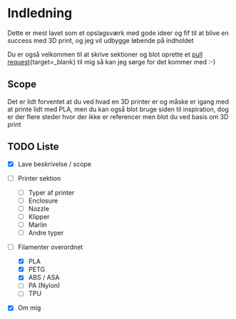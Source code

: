 # Indledning

Dette er mest lavet som et opslagsværk med gode ideer og fif til at blive en success med 3D print, og jeg vil udbygge løbende på indholdet

Du er også velkommen til at skrive sektioner og blot oprette et [pull request](https://docs.github.com/en/pull-requests/collaborating-with-pull-requests/proposing-changes-to-your-work-with-pull-requests/about-pull-requests){target=_blank} til mig så kan jeg sørge for det kommer med :-)

## Scope

Det er lidt forventet at du ved hvad en 3D printer er og måske er igang med at printe lidt med PLA, men du kan også blot bruge siden til inspiration, dog er der flere steder hvor der ikke er referencer men blot du ved basis om 3D print

## TODO Liste

- [x] Lave beskrivelse / scope
- [ ] Printer sektion
    - [ ] Typer af printer
    - [ ] Enclosure
    - [ ] Nozzle
    - [ ] Klipper
    - [ ] Marlin
    - [ ] Andre typer
- [ ] Filamenter overordnet
    - [x] PLA
    - [x] PETG
    - [x] ABS / ASA
    - [ ] PA (Nylon)
    - [ ] TPU
- [x] Om mig

